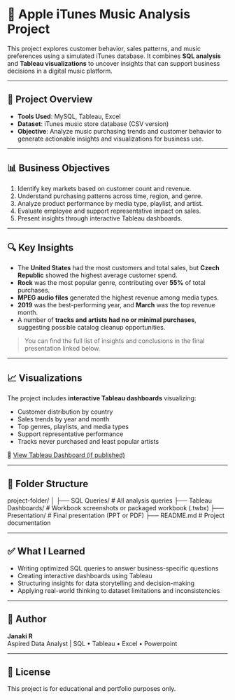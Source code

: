# 🎵 Apple iTunes Music Analysis Project

This project explores customer behavior, sales patterns, and music preferences using a simulated iTunes database. It combines **SQL analysis** and **Tableau visualizations** to uncover insights that can support business decisions in a digital music platform.

---

## 📁 Project Overview

- **Tools Used**: MySQL, Tableau, Excel
- **Dataset**: iTunes music store database (CSV version)
- **Objective**: Analyze music purchasing trends and customer behavior to generate actionable insights and visualizations for business use.

---

## 📊 Business Objectives

1. Identify key markets based on customer count and revenue.
2. Understand purchasing patterns across time, region, and genre.
3. Analyze product performance by media type, playlist, and artist.
4. Evaluate employee and support representative impact on sales.
5. Present insights through interactive Tableau dashboards.

---

## 🔍 Key Insights

- The **United States** had the most customers and total sales, but **Czech Republic** showed the highest average customer spend.
- **Rock** was the most popular genre, contributing over **55%** of total purchases.
- **MPEG audio files** generated the highest revenue among media types.
- **2019** was the best-performing year, and **March** was the top revenue month.
- A number of **tracks and artists had no or minimal purchases**, suggesting possible catalog cleanup opportunities.

> You can find the full list of insights and conclusions in the final presentation linked below.

---

## 📈 Visualizations

The project includes **interactive Tableau dashboards** visualizing:
- Customer distribution by country
- Sales trends by year and month
- Top genres, playlists, and media types
- Support representative performance
- Tracks never purchased and least popular artists

🔗 [View Tableau Dashboard (if published)](YOUR_TABLEAU_PUBLIC_LINK)

---

## 📂 Folder Structure

project-folder/
│
├── SQL Queries/ # All analysis queries
├── Tableau Dashboards/ # Workbook screenshots or packaged workbook (.twbx)
├── Presentation/ # Final presentation (PPT or PDF)
├── README.md # Project documentation


---

## ✅ What I Learned

- Writing optimized SQL queries to answer business-specific questions
- Creating interactive dashboards using Tableau
- Structuring insights for data storytelling and decision-making
- Applying real-world thinking to dataset limitations and inconsistencies

---

## 📌 Author

**Janaki R**  
Aspired Data Analyst | SQL • Tableau • Excel  • Powerpoint

---

## 📝 License

This project is for educational and portfolio purposes only.
